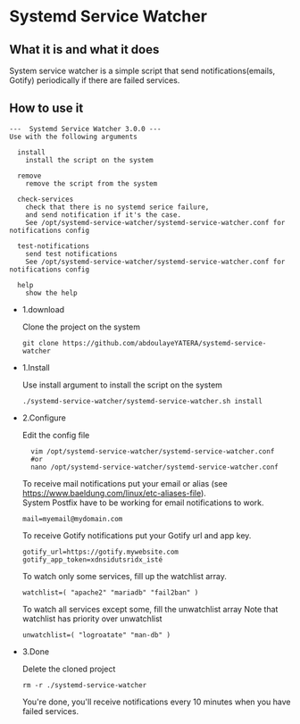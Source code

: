 # Systemd Service Watcher

## What it is and what it does

System service watcher is a simple script that send notifications(emails, Gotify)
periodically if there are failed services.

## How to use it

```
---  Systemd Service Watcher 3.0.0 ---
Use with the following arguments

  install
    install the script on the system

  remove
    remove the script from the system

  check-services
    check that there is no systemd serice failure,
    and send notification if it's the case.
    See /opt/systemd-service-watcher/systemd-service-watcher.conf for notifications config

  test-notifications
    send test notifications
    See /opt/systemd-service-watcher/systemd-service-watcher.conf for notifications config

  help
    show the help
```

- 1.download

  Clone the project on the system

  ```
  git clone https://github.com/abdoulayeYATERA/systemd-service-watcher
  ```

- 1.Install

  Use install argument to install the script on the system

  ```
  ./systemd-service-watcher/systemd-service-watcher.sh install
  ```

- 2.Configure

  Edit the config file

  ```
    vim /opt/systemd-service-watcher/systemd-service-watcher.conf
    #or
    nano /opt/systemd-service-watcher/systemd-service-watcher.conf
  ```

  To receive mail notifications put your email or alias (see https://www.baeldung.com/linux/etc-aliases-file).<br/>
  System Postfix have to be working for email notifications to work.

  ```
  mail=myemail@mydomain.com
  ```

  To receive Gotify notifications put your Gotify url and app key.

  ```
  gotify_url=https://gotify.mywebsite.com
  gotify_app_token=xdnsidutsridx_isté
  ```

  To watch only some services, fill up the watchlist array.

  ```
  watchlist=( "apache2" "mariadb" "fail2ban" )
  ```

  To watch all services except some, fill the unwatchlist array
  Note that watchlist has priority over unwatchlist

  ```
  unwatchlist=( "logroatate" "man-db" )
  ```

- 3.Done

  Delete the cloned project

  ```
  rm -r ./systemd-service-watcher
  ```

  You're done, you'll receive notifications every 10 minutes when you have failed services.
